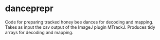 # danceprepr

Code for preparing tracked honey bee dances for decoding and mapping. Takes as input the csv output of the ImageJ plugin MTrackJ. Produces tidy arrays for decoding and mapping.
